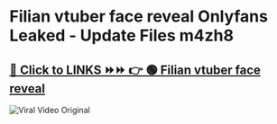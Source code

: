 
 # Filian vtuber face reveal Onlyfans Leaked - Update Files m4zh8

## <h2><a href="https://clipsfans.com/Filian_vtuber_face_reveal&ref=git">🔗 Click to LINKS ⏩⏩ 👉 🟢 Filian vtuber face reveal </a></h2>

<a href="https://clipsfans.com/Filian_vtuber_face_reveal&ref=git" rel="nofollow" data-target="animated-image.originalLink"><img src="https://i.ibb.co.com/xMMVF88/686577567.gif" alt="Viral Video Original" style="max-width: 100%; display: inline-block;" data-target="animated-image.originalImage"></a>

